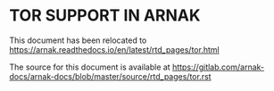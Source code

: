 TOR SUPPORT IN ARNAK
====================

This document has been relocated to https://arnak.readthedocs.io/en/latest/rtd_pages/tor.html

The source for this document is available at https://gitlab.com/arnak-docs/arnak-docs/blob/master/source/rtd_pages/tor.rst